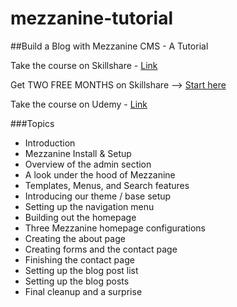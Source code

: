 # mezzanine-tutorial

##Build a Blog with Mezzanine CMS - A Tutorial

Take the course on Skillshare - [Link](http://bit.ly/2BTNZbw)

Get TWO FREE MONTHS on Skillshare --> [Start here](http://bit.ly/2ojMjPa)

Take the course on Udemy - [Link](http://bit.ly/2PPHF88)

###Topics
- Introduction
- Mezzanine Install & Setup
- Overview of the admin section
- A look under the hood of Mezzanine
- Templates, Menus, and Search features
- Introducing our theme / base setup
- Setting up the navigation menu
- Building out the homepage
- Three Mezzanine homepage configurations
- Creating the about page
- Creating forms and the contact page
- Finishing the contact page
- Setting up the blog post list
- Setting up the blog posts
- Final cleanup and a surprise

